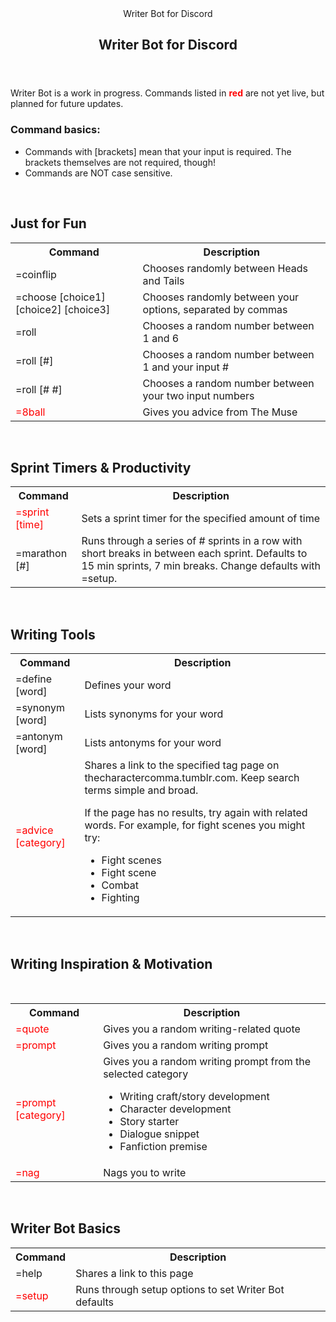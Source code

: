 <article id="post-1161" class="post-content post-1161 page type-page status-publish hentry"> <header class="entry-header"> <span class="screen-reader-text">Writer Bot for Discord</span><h1 class="entry-title">Writer Bot for Discord</h1><div class="entry-meta"></div> </header><div class="entry-content jpibfi_container"> <input class="jpibfi" type="hidden"><p>Writer Bot is a work in progress. Commands listed in <strong><span style="color: red;">red</span></strong> are not yet live, but planned for future updates.</p><h3>Command basics:</h3><ul><li>Commands with [brackets] mean that your input is required. The brackets themselves are not required, though!</li><li>Commands are NOT case sensitive.</li></ul><p>&nbsp;</p><h2><strong>Just for Fun</strong></h2><table style="width: 100%;"><tbody><tr><th>Command</th><th>Description</th></tr><tr><td>=coinflip</td><td>Chooses randomly between Heads and Tails</td></tr><tr><td>=choose [choice1] [choice2] [choice3]</td><td>Chooses randomly between your options, separated by commas</td></tr><tr><td>=roll</td><td>Chooses a random number between 1 and 6</td></tr><tr><td>=roll [#]</td><td>Chooses a random number between 1 and your input #</td></tr><tr><td>=roll [# #]</td><td>Chooses a random number between your two input numbers</td></tr><tr><td><span style="color: red;">=8ball</span></td><td>Gives you advice from The Muse</td></tr></tbody></table><p>&nbsp;</p><h2><strong>Sprint Timers &amp; Productivity</strong></h2><table style="width: 100%;"><tbody><tr><th>Command</th><th>Description</th></tr><tr><td><span style="color: red;">=sprint [time]</span></td><td>Sets a sprint timer for the specified amount of time</td></tr><tr><td>=marathon [#]</td><td>Runs through a series of # sprints in a row with short breaks in between each sprint. Defaults to 15 min sprints, 7 min breaks. Change defaults with =setup.</td></tr></tbody></table><p>&nbsp;</p><h2><strong>Writing Tools</strong></h2><table style="width: 100%;"><tbody><tr><th>Command</th><th>Description</th></tr><tr><td>=define [word]</td><td>Defines your word</td></tr><tr><td>=synonym [word]</td><td>Lists synonyms for your word</td></tr><tr><td>=antonym [word]</td><td>Lists antonyms for your word</td></tr><tr><td><span style="color: red;">=advice [category]</span></td><td>Shares a link to the specified tag page on thecharactercomma.tumblr.com. Keep search terms simple and broad.<p></p><p>If the page has no results, try again with related words. For example, for fight scenes you might try:</p><ul><li>Fight scenes</li><li>Fight scene</li><li>Combat</li><li>Fighting</li></ul></td></tr></tbody></table><p>&nbsp;</p><h2><strong>Writing Inspiration &amp; Motivation</strong></h2><p>&nbsp;</p><table style="width: 100%;"><tbody><tr><th>Command</th><th>Description</th></tr><tr><td><span style="color: red;">=quote</span></td><td>Gives you a random writing-related quote</td></tr><tr><td><span style="color: red;">=prompt</span></td><td>Gives you a random writing prompt</td></tr><tr><td><span style="color: red;">=prompt [category]</span></td><td>Gives you a random writing prompt from the selected category<p></p><ul><li>Writing craft/story development</li><li>Character development</li><li>Story starter</li><li>Dialogue snippet</li><li>Fanfiction premise</li></ul></td></tr><tr><td><span style="color: red;">=nag</span></td><td>Nags you to write</td></tr></tbody></table><p>&nbsp;</p><h2><strong>Writer Bot Basics</strong></h2><table style="width: 100%;"><tbody><tr><th>Command</th><th>Description</th></tr><tr><td>=help</td><td>Shares a link to this page</td></tr><tr><td><span style="color: red;">=setup</span></td><td>Runs through setup options to set Writer Bot defaults</td></tr></tbody></table><p>&nbsp;</p></div><footer class="entry-footer"> </footer> </article>
